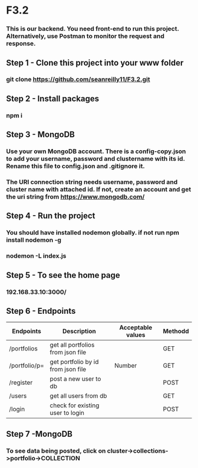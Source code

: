 # F3.2
### This is our backend. You need front-end to run this project. Alternatively, use Postman to monitor the request and response.
## Step 1 - Clone this project into your www folder
### git clone https://github.com/seanreilly11/F3.2.git
## Step 2 - Install packages
### npm i
## Step 3 - MongoDB
### Use your own MongoDB account. There is a config-copy.json to add your username, password and clustername with its id. Rename this file to config.json and .gitignore it.
### The URI connection string needs username, password and cluster name with attached id. If not, create an account and get the uri string from https://www.mongodb.com/ 
## Step 4 - Run the project
### You should have installed nodemon globally. if not run npm install nodemon -g
### nodemon -L index.js
## Step 5 - To see the home page
### 192.168.33.10:3000/
## Step 6 - Endpoints
| Endpoints | Description | Acceptable values | Methodd |
| --- | --- | --- | --- |
| /portfolios | get all portfolios from json file | | GET |
| /portfolio/p= | get portfolio by id from json file | Number | GET |
| /register | post a new user to db | | POST |
| /users | get all users from db | | GET |
| /login | check for existing user to login | | POST |
## Step 7 -MongoDB
### To see data being posted, click on cluster->collections->portfolio->COLLECTION
